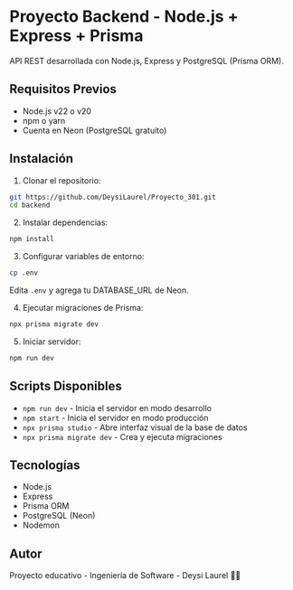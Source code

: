 # Proyecto Backend - Node.js + Express + Prisma

API REST desarrollada con Node.js, Express y PostgreSQL (Prisma ORM).

## Requisitos Previos

- Node.js v22 o v20
- npm o yarn
- Cuenta en Neon (PostgreSQL gratuito)

## Instalación

1. Clonar el repositorio:
```bash
git https://github.com/DeysiLaurel/Proyecto_301.git
cd backend
```

2. Instalar dependencias:
```bash
npm install
```

3. Configurar variables de entorno:
```bash
cp .env
```
Edita `.env` y agrega tu DATABASE_URL de Neon.

4. Ejecutar migraciones de Prisma:
```bash
npx prisma migrate dev
```

5. Iniciar servidor:
```bash
npm run dev
```

## Scripts Disponibles

- `npm run dev` - Inicia el servidor en modo desarrollo
- `npm start` - Inicia el servidor en modo producción
- `npx prisma studio` - Abre interfaz visual de la base de datos
- `npx prisma migrate dev` - Crea y ejecuta migraciones

## Tecnologías

- Node.js
- Express
- Prisma ORM
- PostgreSQL (Neon)
- Nodemon

## Autor

Proyecto educativo - Ingeniería de Software - Deysi Laurel 👩‍💻